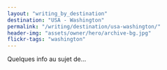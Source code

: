 ```yaml
---
layout: "writing_by_destination"
destination: "USA - Washington"
permalink: "/writing/destination/usa-washington/"
header-img: "assets/owner/hero/archive-bg.jpg"
flickr-tags: "washington"
---
```


Quelques info au sujet de...